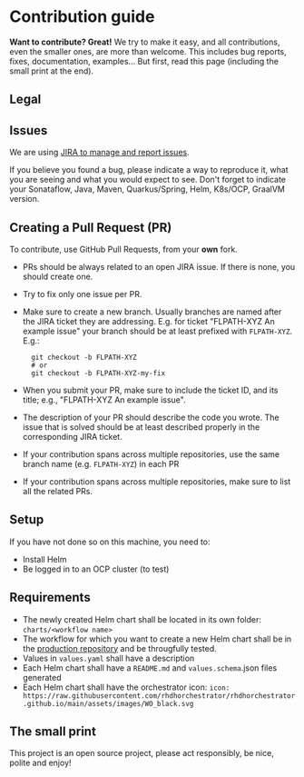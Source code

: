 # Contribution guide

**Want to contribute? Great!**
We try to make it easy, and all contributions, even the smaller ones, are more than welcome.
This includes bug reports, fixes, documentation, examples...
But first, read this page (including the small print at the end).

## Legal



## Issues

We are using [JIRA to manage and report issues](https://issues.redhat.com/projects/FLPATH).

If you believe you found a bug, please indicate a way to reproduce it, what you are seeing and what you would expect to see. Don't forget to indicate your Sonataflow, Java, Maven, Quarkus/Spring, Helm, K8s/OCP, GraalVM version.


## Creating a Pull Request (PR)

To contribute, use GitHub Pull Requests, from your **own** fork.

- PRs should be always related to an open JIRA issue. If there is none, you should create one.
- Try to fix only one issue per PR.
- Make sure to create a new branch. Usually branches are named after the JIRA ticket they are addressing. E.g. for ticket "FLPATH-XYZ An example issue" your branch should be at least prefixed with `FLPATH-XYZ`. E.g.:

        git checkout -b FLPATH-XYZ
        # or
        git checkout -b FLPATH-XYZ-my-fix

- When you submit your PR, make sure to include the ticket ID, and its title; e.g., "FLPATH-XYZ An example issue".
- The description of your PR should describe the code you wrote. The issue that is solved should be at least described properly in the corresponding JIRA ticket.
- If your contribution spans across multiple repositories,
  use the same branch name (e.g. `FLPATH-XYZ`) in each PR
- If your contribution spans across multiple repositories, make sure to list all the related PRs.


## Setup

If you have not done so on this machine, you need to:

* Install Helm
* Be logged in to an OCP cluster (to test)


## Requirements

* The newly created Helm chart shall be located in its own folder: `charts/<workflow name>`
* The workflow for which you want to create a new Helm chart shall be in the [production repository](https://github.com/rhdhorchestrator/serverless-workflows) and be througfully tested.
* Values in `values.yaml` shall have a description
* Each Helm chart shall have a `README.md` and `values.schema`.json files generated
* Each Helm chart shall have the orchestrator icon:
`icon: https://raw.githubusercontent.com/rhdhorchestrator/rhdhorchestrator.github.io/main/assets/images/WO_black.svg
`


## The small print

This project is an open source project, please act responsibly, be nice, polite and enjoy!

